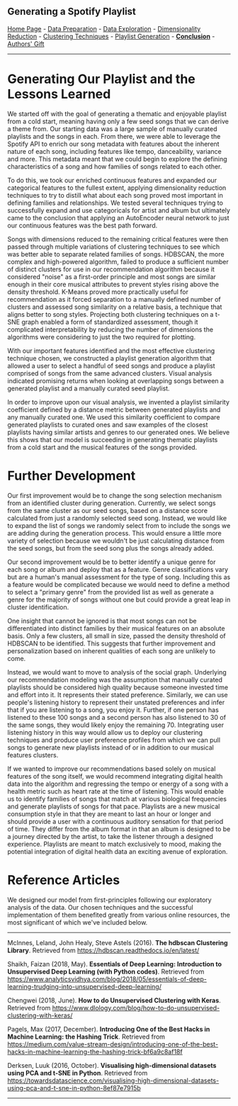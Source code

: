 ## Generating a Spotify Playlist

<a href="https://wfseaton.github.io/TheDigitalFrontier/">Home Page</a> - 
<a href="https://wfseaton.github.io/TheDigitalFrontier/data_preparation">Data Preparation</a> - 
<a href="https://wfseaton.github.io/TheDigitalFrontier/data_exploration">Data Exploration</a> - 
<a href="https://wfseaton.github.io/TheDigitalFrontier/dimensionality_reduction">Dimensionality Reduction</a> - 
<a href="https://wfseaton.github.io/TheDigitalFrontier/clustering_techniques">Clustering Techniques</a> - 
<a href="https://wfseaton.github.io/TheDigitalFrontier/playlist_generation">Playlist Generation</a> - 
<a href="https://wfseaton.github.io/TheDigitalFrontier/conclusion"><b>Conclusion</b></a> - 
<a href="https://wfseaton.github.io/TheDigitalFrontier/authors_gift">Authors' Gift</a>

-------------------------------------------------------------------------------------------------------------------

# Generating Our Playlist and the Lessons Learned

We started off with the goal of generating a thematic and enjoyable playlist from a cold start, meaning having only a few seed songs that we can derive a theme from. Our starting data was a large sample of manually curated playlists and the songs in each. From there, we were able to leverage the Spotify API to enrich our song metadata with features about the inherent nature of each song, including features like tempo, danceability, variance and more. This metadata meant that we could begin to explore the defining characteristics of a song and how families of songs related to each other.

To do this, we took our enriched continuous features and expanded our categorical features to the fullest extent, applying dimensionality reduction techniques to try to distill what about each song proved most important in defining families and relationships. We tested several techniques trying to successfully expand and use categoricals for artist and album but ultimately came to the conclusion that applying an AutoEncoder neural network to just our continuous features was the best path forward.

Songs with dimensions reduced to the remaining critical features were then passed through multiple variations of clustering techniques to see which was better able to separate related families of songs. HDBSCAN, the more complex and high-powered algorithm, failed to produce a sufficient number of distinct clusters for use in our recommendation algorithm because it considered "noise" as a first-order principle and most songs are similar enough in their core musical attributes to prevent styles rising above the density threshold. K-Means proved more practically useful for recommendation as it forced separation to a manually defined number of clusters and assessed song similarity on a relative basis, a technique that aligns better to song styles. Projecting both clustering techniques on a t-SNE graph enabled a form of standardized assessment, though it complicated interpretability by reducing the number of dimensions the algorithms were considering to just the two required for plotting.

With our important features identified and the most effective clustering technique chosen, we constructed a playlist generation algorithm that allowed a user to select a handful of seed songs and produce a playlist comprised of songs from the same advanced clusters. Visual analysis indicated promising returns when looking at overlapping songs between a generated playlist and a manually curated seed playlist.

In order to improve upon our visual analysis, we invented a playlist similarity coefficient defined by a distance metric between generated playlists and any manually curated one. We used this similarity coefficient to compare generated playlists to curated ones and saw examples of the closest playlists having similar artists and genres to our generated ones. We believe this shows that our model is succeeding in generating thematic playlists from a cold start and the musical features of the songs provided.

# Further Development

Our first improvement would be to change the song selection mechanism from an identified cluster during generation. Currently, we select songs from the same cluster as our seed songs, based on a distance score calculated from just a randomly selected seed song. Instead, we would like to expand the list of songs we randomly select from to include the songs we are adding during the generation process. This would ensure a little more variety of selection because we wouldn't be just calculating distance from the seed songs, but from the seed song plus the songs already added.

Our second improvement would be to better identify a unique genre for each song or album and deploy that as a feature. Genre classifications vary but are a human's manual assessment for the type of song. Including this as a feature would be complicated because we would need to define a method to select a "primary genre" from the provided list as well as generate a genre for the majority of songs without one but could provide a great leap in cluster identification.

One insight that cannot be ignored is that most songs can not be differentiated into distinct families by their musical features on an absolute basis. Only a few clusters, all small in size, passed the density threshold of HDBSCAN to be identified. This suggests that further improvement and personalization based on inherent qualities of each song are unlikely to come.

Instead, we would want to move to analysis of the social graph. Underlying our recommendation modeling was the assumption that manually curated playlists should be considered high quality because someone invested time and effort into it. It represents their stated preference. Similarly, we can use people's listening history to represent their unstated preferences and infer that if you are listening to a song, you enjoy it. Further, if one person has listened to these 100 songs and a second person has also listened to 30 of the same songs, they would likely enjoy the remaining 70. Integrating user listening history in this way would allow us to deploy our clustering techniques and produce user preference profiles from which we can pull songs to generate new playlists instead of or in addition to our musical features clusters.

If we wanted to improve our recommendations based solely on musical features of the song itself, we would recommend integrating digital health data into the algorithm and regressing the tempo or energy of a song with a health metric such as heart rate at the time of listening. This would enable us to identify families of songs that match at various biological frequencies and generate playlists of songs for that pace. Playlists are a new musical consumption style in that they are meant to last an hour or longer and should provide a user with a continuous auditory sensation for that period of time. They differ from the album format in that an album is designed to be a journey directed by the artist, to take the listener through a designed experience. Playlists are meant to match exclusively to mood, making the potential integration of digital health data an exciting avenue of exploration.

# Reference Articles

We designed our model from first-principles following our exploratory analysis of the data. Our chosen techniques and the successful implementation of them benefited greatly from various online resources, the most significant of which we've included below.

---

McInnes, Leland, John Healy, Steve Astels (2016). **The hdbscan Clustering Library**. Retrieved from https://hdbscan.readthedocs.io/en/latest/

Shaikh, Faizan (2018, May). **Essentials of Deep Learning: Introduction to Unsupervised Deep Learning (with Python codes)**. Retrieved from https://www.analyticsvidhya.com/blog/2018/05/essentials-of-deep-learning-trudging-into-unsupervised-deep-learning/

Chengwei (2018, June). **How to do Unsupervised Clustering with Keras**. Retrieved from https://www.dlology.com/blog/how-to-do-unsupervised-clustering-with-keras/

Pagels, Max (2017, December). **Introducing One of the Best Hacks in Machine Learning: the Hashing Trick**. Retrieved from https://medium.com/value-stream-design/introducing-one-of-the-best-hacks-in-machine-learning-the-hashing-trick-bf6a9c8af18f

Derksen, Luuk (2016, October). **Visualising high-dimensional datasets using PCA and t-SNE in Python**. Retrieved from https://towardsdatascience.com/visualising-high-dimensional-datasets-using-pca-and-t-sne-in-python-8ef87e7915b

---
